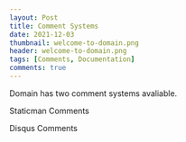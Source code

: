 ```yaml
---
layout: Post
title: Comment Systems
date: 2021-12-03
thumbnail: welcome-to-domain.png
header: welcome-to-domain.png
tags: [Comments, Documentation]
comments: true
---
```

Domain has two comment systems avaliable.


Staticman Comments

Disqus Comments
